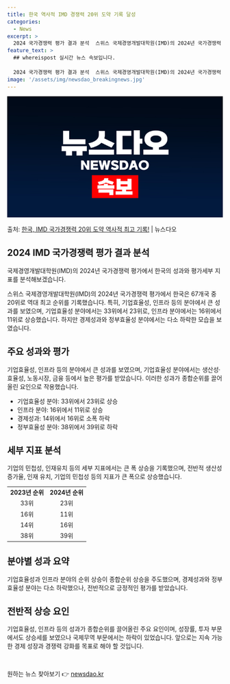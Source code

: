 ```yaml
---
title: 한국 역사적 IMD 경쟁력 20위 도약 기록 달성
categories:
  - News
excerpt: >
  2024 국가경쟁력 평가 결과 분석  스위스 국제경영개발대학원(IMD)의 2024년 국가경쟁력 평가에서 한국…
feature_text: >
  ## whereispost 실시간 뉴스 속보입니다.

  2024 국가경쟁력 평가 결과 분석  스위스 국제경영개발대학원(IMD)의 2024년 국가경쟁력 평가에서 한국…
image: '/assets/img/newsdao_breakingnews.jpg'
---
```


![뉴스다오 속보](/assets/img/newsdao_breakingnews.jpg)

<p>출처: <a href="https://newsdao.kr/4286" rel="dofollow">한국, IMD 국가경쟁력 20위 도약 역사적 최고 기록!</a> | 뉴스다오</p>

<h2 data-ke-size="size26">2024 IMD 국가경쟁력 평가 결과 분석</h2>
국제경영개발대학원(IMD)의 2024년 국가경쟁력 평가에서 한국의 성과와 평가세부 지표를 분석해보겠습니다.

<p data-ke-size="size16">스위스 국제경영개발대학원(IMD)의 2024년 국가경쟁력 평가에서 한국은 67개국 중 20위로 역대 최고 순위를 기록했습니다. 특히, 기업효율성, 인프라 등의 분야에서 큰 성과를 보였으며, 기업효율성 분야에서는 33위에서 23위로, 인프라 분야에서는 16위에서 11위로 상승했습니다. 하지만 경제성과와 정부효율성 분야에서는 다소 하락한 모습을 보였습니다.</p>

<h2 data-ke-size="size24">주요 성과와 평가</h2>
<p data-ke-size="size16">기업효율성, 인프라 등의 분야에서 큰 성과를 보였으며, 기업효율성 분야에서는 생산성·효율성, 노동시장, 금융 등에서 높은 평가를 받았습니다. 이러한 성과가 종합순위를 끌어올린 요인으로 작용했습니다.</p>
<ul>
  <li>기업효율성 분야: 33위에서 23위로 상승</li>
  <li>인프라 분야: 16위에서 11위로 상승</li>
  <li>경제성과: 14위에서 16위로 소폭 하락</li>
  <li>정부효율성 분야: 38위에서 39위로 하락</li>
</ul>

<h2 data-ke-size="size24">세부 지표 분석</h2>
<p data-ke-size="size16">기업의 민첩성, 인재유치 등의 세부 지표에서는 큰 폭 상승을 기록했으며, 전반적 생산성 증가율, 인재 유치, 기업의 민첩성 등의 지표가 큰 폭으로 상승했습니다.</p>
<table>
  <tr>
    <td style="text-align: center; height: 17px;"><b>2023년 순위</b></td>
    <td style="text-align: center; height: 17px;"><b>2024년 순위</b></td>
  </tr>
  <tr>
    <td style="text-align: center; height: 17px;">33위</td>
    <td style="text-align: center; height: 17px;">23위</td>
  </tr>
  <tr>
    <td style="text-align: center; height: 17px;">16위</td>
    <td style="text-align: center; height: 17px;">11위</td>
  </tr>
  <tr>
    <td style="text-align: center; height: 17px;">14위</td>
    <td style="text-align: center; height: 17px;">16위</td>
  </tr>
  <tr>
    <td style="text-align: center; height: 17px;">38위</td>
    <td style="text-align: center; height: 17px;">39위</td>
  </tr>
</table>

<h2 data-ke-size="size24">분야별 성과 요약</h2>
<p data-ke-size="size16">기업효율성과 인프라 분야의 순위 상승이 종합순위 상승을 주도했으며, 경제성과와 정부효율성 분야는 다소 하락했으나, 전반적으로 긍정적인 평가를 받았습니다.</p>

<h2 data-ke-size="size24">전반적 상승 요인</h2>
<p data-ke-size="size16">기업효율성, 인프라 등의 성과가 종합순위를 끌어올린 주요 요인이며, 성장률, 투자 부문에서도 상승세를 보였으나 국제무역 부문에서는 하락이 있었습니다. 앞으로는 지속 가능한 경제 성장과 경쟁력 강화를 목표로 해야 할 것입니다.</p>

<p data-ke-size="size16">&nbsp;</p> 

원하는 뉴스 찾아보기 👉 <a href="https://newsdao.kr" rel="dofollow">newsdao.kr</a>


